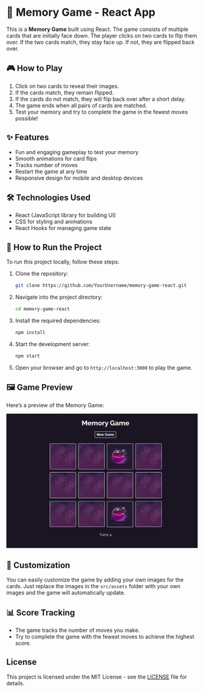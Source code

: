 # 🧠 Memory Game - React App

This is a **Memory Game** built using React. The game consists of multiple cards that are initially face down. The player clicks on two cards to flip them over. If the two cards match, they stay face up. If not, they are flipped back over.

## 🎮 How to Play
1. Click on two cards to reveal their images.
2. If the cards match, they remain flipped.
3. If the cards do not match, they will flip back over after a short delay.
4. The game ends when all pairs of cards are matched.
5. Test your memory and try to complete the game in the fewest moves possible!

## ✨ Features
- Fun and engaging gameplay to test your memory
- Smooth animations for card flips
- Tracks number of moves
- Restart the game at any time
- Responsive design for mobile and desktop devices

## 🛠️ Technologies Used
- React (JavaScript library for building UI)
- CSS for styling and animations
- React Hooks for managing game state

## 🚀 How to Run the Project

To run this project locally, follow these steps:

1. Clone the repository:
    ```bash
    git clone https://github.com/YourUsername/memory-game-react.git
    ```

2. Navigate into the project directory:
    ```bash
    cd memory-game-react
    ```

3. Install the required dependencies:
    ```bash
    npm install
    ```

4. Start the development server:
    ```bash
    npm start
    ```

5. Open your browser and go to `http://localhost:3000` to play the game.

## 🖼️ Game Preview

Here’s a preview of the Memory Game:

![Memory Game Preview](memory-game-preview.png)

## 🔧 Customization

You can easily customize the game by adding your own images for the cards. Just replace the images in the `src/assets` folder with your own images and the game will automatically update.

## 📊 Score Tracking
- The game tracks the number of moves you make.
- Try to complete the game with the fewest moves to achieve the highest score.

## License
This project is licensed under the MIT License - see the [LICENSE](LICENSE) file for details.
